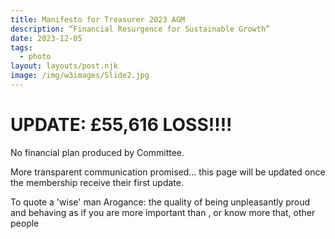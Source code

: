 ```yaml
---
title: Manifesto for Treasurer 2023 AGM
description: “Financial Resurgence for Sustainable Growth”
date: 2023-12-05
tags:
  - photo
layout: layouts/post.njk
image: /img/w3images/Slide2.jpg
---
```


<h1>UPDATE: £55,616 LOSS!!!!</h1>

No financial plan produced by Committee.

More transparent communication promised... this page will be updated once the membership receive their first update.

To quote a 'wise' man
Arogance: the quality of being unpleasantly proud and behaving as if you are more important than , or know more that, other people
